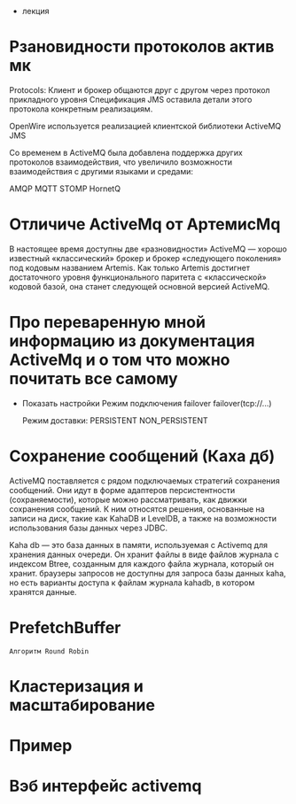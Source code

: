 - лекция
# Рзановидности протоколов актив мк
Protocols:
Клиент и брокер общаются друг с другом через протокол прикладного уровня
Спецификация JMS оставила детали этого протокола конкретным реализациям.

OpenWire используется реализацией клиентской библиотеки ActiveMQ JMS

Со временем в ActiveMQ была добавлена поддержка других протоколов взаимодействия, что увеличило возможности взаимодействия с другими языками и средами:

AMQP
MQTT
STOMP
HornetQ

# Отличиче ActiveMq от АртемисMq 
В настоящее время доступны две «разновидности» ActiveMQ — хорошо известный «классический» брокер и брокер «следующего поколения» под кодовым названием Artemis.
Как только Artemis достигнет достаточного уровня функционального паритета с «классической» кодовой базой, она станет следующей основной версией ActiveMQ. 

# Про переваренную мной информацию из документация ActiveMq и о том что можно почитать все самому 

- Показать настройки
	Режим подключения failover
	failover(tcp://...)

	Режим доставки:
	PERSISTENT   NON_PERSISTENT
# Сохранение сообщений (Каха дб) 
ActiveMQ поставляется с рядом подключаемых стратегий сохранения сообщений. 
Они идут в форме адаптеров персистентности (сохраняемости), которые можно рассматривать, 
как движки сохранения сообщений. К ним относятся решения, основанные на записи на диск, такие как 
KahaDB и LevelDB, а также на возможности использования базы данных через JDBC. 

Kaha db — это база данных в памяти, используемая с Activemq для хранения данных очереди. 
Он хранит файлы в виде файлов журнала с индексом Btree, созданным для каждого файла журнала, который он хранит.
браузеры запросов не доступны для запроса базы данных kaha, но есть варианты доступа к файлам журнала kahadb, в котором хранятся данные.

# PrefetchBuffer 
	Алгоритм Round Robin

# Кластеризация и масштабирование 

# Пример 
# Вэб интерфейс activemq

